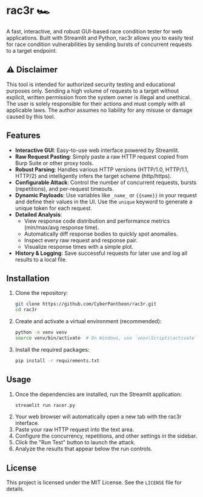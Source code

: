 # rac3r 🏎️

A fast, interactive, and robust GUI-based race condition tester for web applications. Built with Streamlit and Python, rac3r allows you to easily test for race condition vulnerabilities by sending bursts of concurrent requests to a target endpoint.

## ⚠️ Disclaimer

This tool is intended for authorized security testing and educational purposes only. Sending a high volume of requests to a target without explicit, written permission from the system owner is illegal and unethical. The user is solely responsible for their actions and must comply with all applicable laws. The author assumes no liability for any misuse or damage caused by this tool.

## Features

  * **Interactive GUI**: Easy-to-use web interface powered by Streamlit.
  * **Raw Request Pasting**: Simply paste a raw HTTP request copied from Burp Suite or other proxy tools.
  * **Robust Parsing**: Handles various HTTP versions (HTTP/1.0, HTTP/1.1, HTTP/2) and intelligently infers the target scheme (http/https).
  * **Configurable Attack**: Control the number of concurrent requests, bursts (repetitions), and per-request timeouts.
  * **Dynamic Payloads**: Use variables like `_name_` or `{{name}}` in your request and define their values in the UI. Use the `unique` keyword to generate a unique token for each request.
  * **Detailed Analysis**:
      * View response code distribution and performance metrics (min/max/avg response time).
      * Automatically diff response bodies to quickly spot anomalies.
      * Inspect every raw request and response pair.
      * Visualize response times with a simple plot.
  * **History & Logging**: Save successful requests for later use and log all results to a local file.

## Installation

1.  Clone the repository:
    ```sh
    git clone https://github.com/CyberPantheon/rac3r.git
    cd rac3r
    ```
2.  Create and activate a virtual environment (recommended):
    ```sh
    python -m venv venv
    source venv/bin/activate  # On Windows, use `venv\Scripts\activate`
    ```
3.  Install the required packages:
    ```sh
    pip install -r requirements.txt
    ```

## Usage

1.  Once the dependencies are installed, run the Streamlit application:
    ```sh
    streamlit run racer.py
    ```
2.  Your web browser will automatically open a new tab with the rac3r interface.
3.  Paste your raw HTTP request into the text area.
4.  Configure the concurrency, repetitions, and other settings in the sidebar.
5.  Click the "Run Test" button to launch the attack.
6.  Analyze the results that appear below the run controls.

## License

This project is licensed under the MIT License. See the `LICENSE` file for details.
